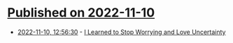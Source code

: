 # [Published on 2022-11-10](index.md)

* [2022-11-10, 12:56:30](https://news.ycombinator.com/item?id=33545755) - [I Learned to Stop Worrying and Love Uncertainty](https://nautil.us/how-i-learned-to-stop-worrying-and-love-uncertainty-245816/)
